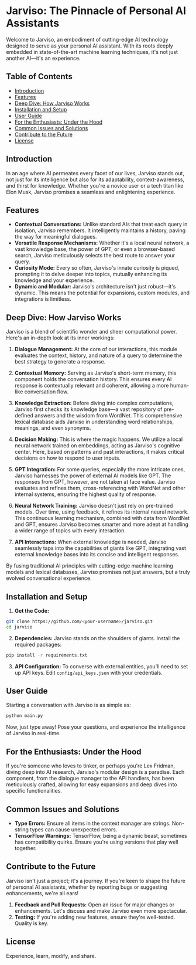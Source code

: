 # Jarviso: The Pinnacle of Personal AI Assistants

Welcome to Jarviso, an embodiment of cutting-edge AI technology designed to serve as your personal AI assistant. With its roots deeply embedded in state-of-the-art machine learning techniques, it's not just another AI—it's an experience.

## Table of Contents
- [Introduction](#introduction)
- [Features](#features)
- [Deep Dive: How Jarviso Works](#deep-dive-how-jarviso-works)
- [Installation and Setup](#installation-and-setup)
- [User Guide](#user-guide)
- [For the Enthusiasts: Under the Hood](#for-the-enthusiasts-under-the-hood)
- [Common Issues and Solutions](#common-issues-and-solutions)
- [Contribute to the Future](#contribute-to-the-future)
- [License](#license)

## Introduction

In an age where AI permeates every facet of our lives, Jarviso stands out, not just for its intelligence but also for its adaptability, context-awareness, and thirst for knowledge. Whether you're a novice user or a tech titan like Elon Musk, Jarviso promises a seamless and enlightening experience.

## Features

- **Contextual Conversations:** Unlike standard AIs that treat each query in isolation, Jarviso remembers. It intelligently maintains a history, paving the way for meaningful dialogues.
- **Versatile Response Mechanisms:** Whether it's a local neural network, a vast knowledge base, the power of GPT, or even a browser-based search, Jarviso meticulously selects the best route to answer your query.
- **Curiosity Mode:** Every so often, Jarviso's innate curiosity is piqued, prompting it to delve deeper into topics, mutually enhancing its knowledge and your experience.
- **Dynamic and Modular:** Jarviso's architecture isn't just robust—it's dynamic. This means the potential for expansions, custom modules, and integrations is limitless.

## Deep Dive: How Jarviso Works

Jarviso is a blend of scientific wonder and sheer computational power. Here's an in-depth look at its inner workings:

1. **Dialogue Management:** At the core of our interactions, this module evaluates the context, history, and nature of a query to determine the best strategy to generate a response.

2. **Contextual Memory:** Serving as Jarviso's short-term memory, this component holds the conversation history. This ensures every AI response is contextually relevant and coherent, allowing a more human-like conversation flow.

3. **Knowledge Extraction:** Before diving into complex computations, Jarviso first checks its knowledge base—a vast repository of pre-defined answers and the wisdom from WordNet. This comprehensive lexical database aids Jarviso in understanding word relationships, meanings, and even synonyms.

4. **Decision Making:** This is where the magic happens. We utilize a local neural network trained on embeddings, acting as Jarviso's cognitive center. Here, based on patterns and past interactions, it makes critical decisions on how to respond to user inputs.

5. **GPT Integration:** For some queries, especially the more intricate ones, Jarviso harnesses the power of external AI models like GPT. The responses from GPT, however, are not taken at face value. Jarviso evaluates and refines them, cross-referencing with WordNet and other internal systems, ensuring the highest quality of response.

6. **Neural Network Training:** Jarviso doesn't just rely on pre-trained models. Over time, using feedback, it refines its internal neural network. This continuous learning mechanism, combined with data from WordNet and GPT, ensures Jarviso becomes smarter and more adept at handling a wider range of topics with every interaction.

7. **API Interactions:** When external knowledge is needed, Jarviso seamlessly taps into the capabilities of giants like GPT, integrating vast external knowledge bases into its concise and intelligent responses.

By fusing traditional AI principles with cutting-edge machine learning models and lexical databases, Jarviso promises not just answers, but a truly evolved conversational experience.

## Installation and Setup

1. **Get the Code:**
```bash
git clone https://github.com/<your-username>/jarviso.git
cd jarviso
```
2. **Dependencies:** Jarviso stands on the shoulders of giants. Install the required packages:
```bash
pip install -r requirements.txt
```
3. **API Configuration:** To converse with external entities, you'll need to set up API keys. Edit `config/api_keys.json` with your credentials.

## User Guide

Starting a conversation with Jarviso is as simple as:
```bash
python main.py
```
Now, just type away! Pose your questions, and experience the intelligence of Jarviso in real-time.

## For the Enthusiasts: Under the Hood

If you're someone who loves to tinker, or perhaps you're Lex Fridman, diving deep into AI research, Jarviso's modular design is a paradise. Each component, from the dialogue manager to the API handlers, has been meticulously crafted, allowing for easy expansions and deep dives into specific functionalities.

## Common Issues and Solutions

- **Type Errors:** Ensure all items in the context manager are strings. Non-string types can cause unexpected errors.
- **TensorFlow Warnings:** TensorFlow, being a dynamic beast, sometimes has compatibility quirks. Ensure you're using versions that play well together.

## Contribute to the Future

Jarviso isn't just a project; it's a journey. If you're keen to shape the future of personal AI assistants, whether by reporting bugs or suggesting enhancements, we're all ears!
1. **Feedback and Pull Requests:** Open an issue for major changes or enhancements. Let's discuss and make Jarviso even more spectacular.
2. **Testing:** If you're adding new features, ensure they're well-tested. Quality is key.

## License

Experience, learn, modify, and share.
